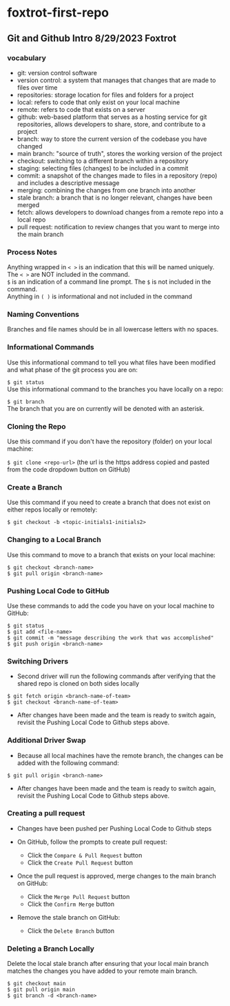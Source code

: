 # foxtrot-first-repo

## Git and Github Intro 8/29/2023 Foxtrot

### vocabulary
- git: version control software
- version control: a system that manages that changes that are made to files over time
- repositories: storage location for files and folders for a project
- local: refers to code that only exist on your local machine
- remote: refers to code that exists on a server
- github: web-based platform that serves as a hosting service for git repositories, allows developers to share, store, and contribute to a project
- branch: way to store the current version of the codebase you have changed
- main branch: "source of truth", stores the working version of the project
- checkout: switching to a different branch within a repository
- staging: selecting files (changes) to be included in a commit
- commit: a snapshot of the changes made to files in a repository (repo) and includes a descriptive message
- merging: combining the changes from one branch into another
- stale branch: a branch that is no longer relevant, changes have been merged
- fetch: allows developers to download changes from a remote repo into a local repo
- pull request: notification to review changes that you want to merge into the main branch 

### Process Notes
Anything wrapped in `< >` is an indication that this will be named uniquely. The `< >` are NOT included in the command.  
`$` is an indication of a command line prompt. The `$` is not included in the command.  
Anything in `( )` is informational and not included in the command

### Naming Conventions
Branches and file names should be in all lowercase letters with no spaces.

### Informational Commands
Use this informational command to tell you what files have been modified and what phase of the git process you are on:

`$ git status`  
Use this informational command to the branches you have locally on a repo:

`$ git branch`  
The branch that you are on currently will be denoted with an asterisk.

### Cloning the Repo
Use this command if you don't have the repository (folder) on your local machine:

`$ git clone <repo-url>` (the url is the https address copied and pasted from the code dropdown button on GitHub)

### Create a Branch
Use this command if you need to create a branch that does not exist on either repos locally or remotely:

`$ git checkout -b <topic-initials1-initials2>`

### Changing to a Local Branch
Use this command to move to a branch that exists on your local machine:

`$ git checkout <branch-name>`  
`$ git pull origin <branch-name>`

### Pushing Local Code to GitHub
Use these commands to add the code you have on your local machine to GitHub:

`$ git status`  
`$ git add <file-name>`  
`$ git commit -m "message describing the work that was accomplished"`  
`$ git push origin <branch-name>`

### Switching Drivers
- Second driver will run the following commands after verifying that the shared repo is cloned on both sides locally

`$ git fetch origin <branch-name-of-team>`  
`$ git checkout <branch-name-of-team>`

- After changes have been made and the team is ready to switch again, revisit the Pushing Local Code to Github steps above.

### Additional Driver Swap
- Because all local machines have the remote branch, the changes can be added with the following command:

`$ git pull origin <branch-name>`

- After changes have been made and the team is ready to switch again, revisit the Pushing Local Code to Github steps above.

### Creating a pull request
- Changes have been pushed per Pushing Local Code to Github steps
- On GitHub, follow the prompts to create pull request:  
  - Click the `Compare & Pull Request` button   
  - Click the `Create Pull Request` button    

- Once the pull request is approved, merge changes to the main branch on GitHub:

  - Click the `Merge Pull Request` button  
  - Click the `Confirm Merge` button  

- Remove the stale branch on GitHub:
  - Click the `Delete Branch` button

### Deleting a Branch Locally
Delete the local stale branch after ensuring that your local main branch matches the changes you have added to your remote main branch.

`$ git checkout main`  
`$ git pull origin main`  
`$ git branch -d <branch-name>`